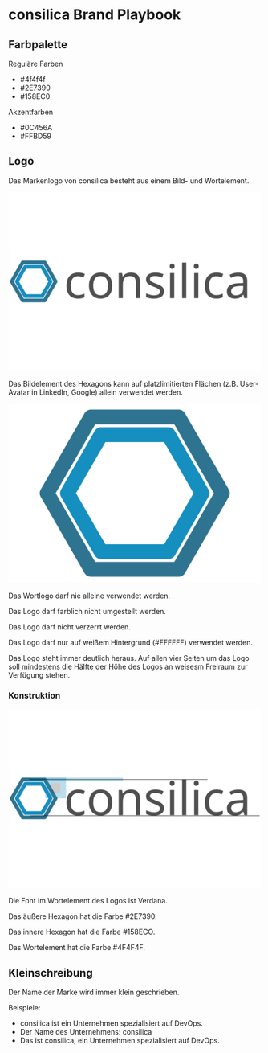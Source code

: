 # consilica Brand Playbook

## Farbpalette

Reguläre Farben

* \#4f4f4f
* \#2E7390
* \#158EC0

Akzentfarben

* \#0C456A
* \#FFBD59

## Logo

Das Markenlogo von consilica besteht aus einem Bild- und Wortelement.

![Alt text](/images/2023-consilica-logo.svg "Optional title")


Das Bildelement des Hexagons kann auf platzlimitierten Flächen (z.B. User-Avatar in LinkedIn, Google) allein verwendet werden.

![Alt text](/images/2023-consilica-logo-hexagon.svg "Optional title")

Das Wortlogo darf nie alleine verwendet werden.

Das Logo darf farblich nicht umgestellt werden.

Das Logo darf nicht verzerrt werden.

Das Logo darf nur auf weißem Hintergrund (#FFFFFF) verwendet werden.

Das Logo steht immer deutlich heraus. Auf allen vier Seiten um das Logo soll mindestens die Hälfte der Höhe des Logos an weisesm Freiraum zur Verfügung stehen.

### Konstruktion

![Alt text](/images/2023-consilica-logo-design.svg "Optional title")

Die Font im Wortelement des Logos ist Verdana.

Das äußere Hexagon hat die Farbe #2E7390.

Das innere Hexagon hat die Farbe #158ECO.

Das Wortelement hat die Farbe #4F4F4F.

## Kleinschreibung

Der Name der Marke wird immer klein geschrieben.

Beispiele:
* consilica ist ein Unternehmen spezialisiert auf DevOps.
* Der Name des Unternehmens: consilica
* Das ist consilica, ein Unternehmen spezialisiert auf DevOps.

